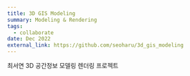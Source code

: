 ```yaml
---
title: 3D GIS Modeling
summary: Modeling & Rendering 
tags:
  - collaborate
date: Dec 2022
external_link: https://github.com/seoharu/3d_gis_modeling
---
```


<span class="justified-text"> 최서연 3D 공간정보 모델링 렌더링 프로젝트 </span>